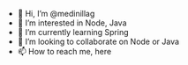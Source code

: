 - 👋 Hi, I’m @medinillag
- 👀 I’m interested in Node, Java
- 🌱 I’m currently learning Spring
- 💞️ I’m looking to collaborate on Node or Java
- 📫 How to reach me, here

<!---
medinillag/medinillag is a ✨ special ✨ repository because its `README.md` (this file) appears on your GitHub profile.
You can click the Preview link to take a look at your changes.
--->
